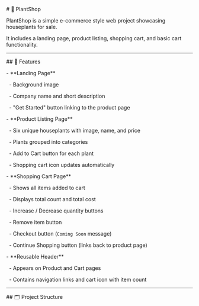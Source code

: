 \# 🌱 PlantShop



PlantShop is a simple e-commerce style web project showcasing houseplants for sale.  

It includes a landing page, product listing, shopping cart, and basic cart functionality.



---



\## 🚀 Features



\- \*\*Landing Page\*\*

&nbsp; - Background image

&nbsp; - Company name and short description

&nbsp; - "Get Started" button linking to the product page



\- \*\*Product Listing Page\*\*

&nbsp; - Six unique houseplants with image, name, and price

&nbsp; - Plants grouped into categories

&nbsp; - Add to Cart button for each plant

&nbsp; - Shopping cart icon updates automatically



\- \*\*Shopping Cart Page\*\*

&nbsp; - Shows all items added to cart

&nbsp; - Displays total count and total cost

&nbsp; - Increase / Decrease quantity buttons

&nbsp; - Remove item button

&nbsp; - Checkout button (`Coming Soon` message)

&nbsp; - Continue Shopping button (links back to product page)



\- \*\*Reusable Header\*\*

&nbsp; - Appears on Product and Cart pages

&nbsp; - Contains navigation links and cart icon with item count



---



\## 🗂️ Project Structure





